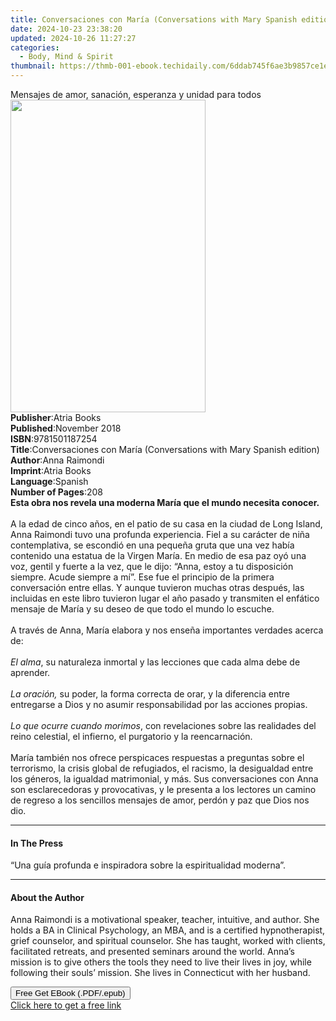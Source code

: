 ```yaml
---
title: Conversaciones con María (Conversations with Mary Spanish edition) | Free Book
date: 2024-10-23 23:38:20
updated: 2024-10-26 11:27:27
categories:
  - Body, Mind & Spirit
thumbnail: https://thmb-001-ebook.techidaily.com/6ddab745f6ae3b9857ce1e49f1a5a96759f00b9eb988d08a09bfe6b274c0c4c5.jpg
---
```

<main id="book-container">
  <div class="flex flex-col">
    <div class="book-brief flex-1 py-6 px-4 sm:p-6 md:py-10 md:px-8">
      <!-- brief-->
      <div class="book-brief-main">
        Mensajes de amor, sanación, esperanza y unidad para todos
      </div>
    </div>
    <div
      class="book-meta-info flex-1 grid gap-4 col-start-1 col-end-3 row-start-1 sm:mb-6 sm:grid-cols-4 lg:gap-6 lg:col-start-2 lg:row-end-6 lg:row-span-6 lg:mb-0"
    >
      <div
        class="book-meta-info-left place-content-center mt-4 p-4 text-sm leading-6 col-start-2 col-span-2 dark:text-slate-400"
      >
        <img
          class="w-full h-500 object-cover rounded-lg sm:h-255 sm:col-span-2 lg:col-span-full"
          src="https://img-001-ebook.techidaily.com/e3b290221c1f2e60d971dda804535e9836639ade3754b3c9094144dafad24e2e.jpg"
          alt=""
          width="312"
          height="500"
        />
      </div>
      <div
        class="book-meta-info-right mt-2 col-start-1 row-start-2 col-span-3 self-center"
      >
        <!-- meta data  -->
        <div class="flex flex-col px-4 md:px-8">
          <div class="flex-1">
            <strong>Publisher</strong>:<span class="px-2">Atria Books</span>
          </div>
          <div class="flex-1">
            <strong>Published</strong>:<span class="px-2">November 2018</span>
          </div>
          <div class="flex-1">
            <strong>ISBN</strong>:<span class="px-2">9781501187254</span>
          </div>
          <div class="flex-1">
            <strong>Title</strong>:<span class="px-2"
              >Conversaciones con María (Conversations with Mary Spanish
              edition)</span
            >
          </div>
          <div class="flex-1">
            <strong>Author</strong>:<span class="px-2">Anna Raimondi</span>
          </div>
          <div class="flex-1">
            <strong>Imprint</strong>:<span class="px-2">Atria Books</span>
          </div>
          <div class="flex-1">
            <strong>Language</strong>:<span class="px-2">Spanish</span>
          </div>
          <div class="flex-1">
            <strong>Number of Pages</strong>:<span class="px-2">208</span>
          </div>
        </div>
      </div>
    </div>
    <div class="book-description flex-1 py-6 px-4 sm:p-6 md:py-10 md:px-8">
      <div class="book-description-main">
        <div accordion-content="" id="description">
          <b
            >Esta obra nos revela una moderna María que el mundo necesita
            conocer.</b
          ><br /><br />A la edad de cinco años, en el patio de su casa en la
          ciudad de Long Island, Anna Raimondi tuvo una profunda experiencia.
          Fiel a su carácter de niña contemplativa, se escondió en una pequeña
          gruta que una vez había contenido una estatua de la Virgen María. En
          medio de esa paz oyó una voz, gentil y fuerte a la vez, que le dijo:
          “Anna, estoy a tu disposición siempre. Acude siempre a mí”. Ese fue el
          principio de la primera conversación entre ellas. Y aunque tuvieron
          muchas otras después, las incluidas en este libro tuvieron lugar el
          año pasado y transmiten el enfático mensaje de María y su deseo de que
          todo el mundo lo escuche.<br />
          <br />
          A través de Anna, María elabora y nos enseña importantes verdades
          acerca de:<br />
          <br />
          <i>El alma</i>, su naturaleza inmortal y las lecciones que cada alma
          debe de aprender.<br />
          <br />
          <i>La oración,</i> su poder, la forma correcta de orar, y la
          diferencia entre entregarse a Dios y no asumir responsabilidad por las
          acciones propias.<br />
          <br />
          <i>Lo que ocurre cuando morimos</i>, con revelaciones sobre las
          realidades del reino celestial, el infierno, el purgatorio y la
          reencarnación.<br />
          <br />
          María también nos ofrece perspicaces respuestas a preguntas sobre el
          terrorismo, la crisis global de refugiados, el racismo, la desigualdad
          entre los géneros, la igualdad matrimonial, y más. Sus conversaciones
          con Anna son esclarecedoras y provocativas, y le presenta a los
          lectores un camino de regreso a los sencillos mensajes de amor, perdón
          y paz que Dios nos dio.
        </div>
        <div class="accordion-fader"></div>
      </div>
    </div>
    <div class="book-excerpts flex-1 py-6 px-4 sm:p-6 md:py-10 md:px-8">
      <!-- excerpts-->
      <div class="book-excerpts-main">
        <hr />
        <h4 class="placeholder placeholder-heading">
          <span>In The Press</span>
        </h4>
        <p>
          “Una guía profunda e inspiradora sobre la espiritualidad moderna”.
        </p>
      </div>
    </div>
    <div class="book-about-author flex-1 py-6 px-4 sm:p-6 md:py-10 md:px-8">
      <!-- about author-->
      <div class="book-main-author-main">
        <hr />
        <h4 class="placeholder placeholder-heading">
          <span>About the Author</span>
        </h4>
        <p>
          Anna Raimondi is a motivational speaker, teacher, intuitive, and
          author. She holds a BA in Clinical Psychology, an MBA, and is a
          certified hypnotherapist, grief counselor, and spiritual counselor.
          She has taught, worked with clients, facilitated retreats, and
          presented seminars around the world. Anna’s mission is to give others
          the tools they need to live their lives in joy, while following their
          souls’ mission. She lives in Connecticut with her husband.
        </p>
      </div>
    </div>
    <div class="book-free-get flex-1 py-6 px-4 sm:p-6 md:py-10 md:px-8">
      <button
        id="btn-free-get"
        class="bg-blue-500 hover:bg-blue-700 text-white font-bold py-2 px-4 rounded"
      >
        Free Get EBook (.PDF/.epub)
      </button>
      <div id="countdown-display" class="px-2 text-lg mt-2"></div>
      <a
        id="free-link"
        class="hidden bg-blue-500 hover:bg-blue-700 text-white font-bold py-2 px-4 rounded"
        href="https://www.ebooks.com/en-us/book/96172386/conversaciones-con-mar-a-conversations-with-mary-spanish-edition/anna-raimondi/"
        target="_blank"
        >Click here to get a free link</a
      >
    </div>
    <script>
      let countdownTime = 0;
      let countdownInterval = null;
      document
        .getElementById('btn-free-get')
        .addEventListener('click', startCountdown);
      function startCountdown() {
        countdownTime = new Date().getTime() + 60000 * 3;
        countdownInterval = setInterval(updateCountdown, 1000);
        document.getElementById('btn-free-get').disabled = true;
        document
          .getElementById('btn-free-get')
          .classList.add('bg-gray-500', 'cursor-not-allowed');
      }
      function updateCountdown() {
        let currentTime = new Date().getTime();
        let timeLeft = countdownTime - currentTime;
        let secondsLeft = Math.floor(timeLeft / 1000);
        document.getElementById('countdown-display').innerHTML =
          `Remaining time: ${secondsLeft} seconds.`;
        if (secondsLeft <= 0) {
          clearInterval(countdownInterval);
          document.getElementById('btn-free-get').classList.add('hidden');
          document.getElementById('free-link').classList.remove('hidden');
          document.getElementById('countdown-display').innerHTML = '';
        }
      }
    </script>
  </div>
</main>
